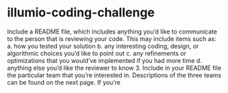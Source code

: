 # illumio-coding-challenge

Include a README file, which includes anything you’d like to communicate to the person
that is reviewing your code. This may include items such as:
a. how you tested your solution
b. any interesting coding, design, or algorithmic choices you’d like to point out
c. any refinements or optimizations that you would’ve implemented if you had
more time
d. anything else you’d like the reviewer to know
3. Include in your README file the particular team that you’re interested in. Descriptions
of the three teams can be found on the next page. If you’re

